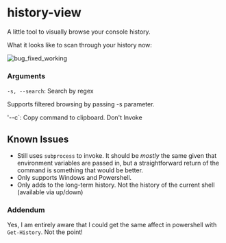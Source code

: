 # history-view
A little tool to visually browse your console history.

What it looks like to scan through your history now:
    
![bug_fixed_working](https://user-images.githubusercontent.com/479566/123533695-5b65c200-d6cc-11eb-90e4-94c588de4d92.gif)

### Arguments

`-s, --search`: Search by regex

Supports filtered browsing by passing -s parameter. 

'--c`: Copy command to clipboard. Don't Invoke



## Known Issues

- Still uses `subprocess` to invoke. It should be _mostly_ the same given that environment variables are passed in, but a straightforward return of the command is something that would be better.
- Only supports Windows and Powershell.
- Only adds to the long-term history. Not the history of the current shell (available via up/down)

### Addendum

Yes, I am entirely aware that I could get the same affect in powershell with `Get-History`. Not the point!